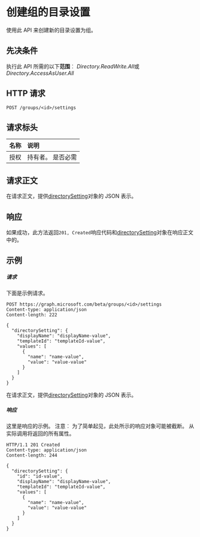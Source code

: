 # <a name="create-a-directory-setting-on-groups"></a>创建组的目录设置

使用此 API 来创建新的目录设置为组。
## <a name="prerequisites"></a>先决条件
执行此 API 所需的以下**范围**︰ *Directory.ReadWrite.All*或*Directory.AccessAsUser.All*
## <a name="http-request"></a>HTTP 请求
<!-- { "blockType": "ignored" } -->
```http
POST /groups/<id>/settings
```
## <a name="request-headers"></a>请求标头
| 名称       | 说明|
|:---------------|:----------|
| 授权  | 持有者<token>。 是否必需|

## <a name="request-body"></a>请求正文
在请求正文，提供[directorySetting](../resources/directorysetting.md)对象的 JSON 表示。


## <a name="response"></a>响应
如果成功，此方法返回`201, Created`响应代码和[directorySetting](../resources/directorysetting.md)对象在响应正文中的。

## <a name="example"></a>示例
##### <a name="request"></a>请求
下面是示例请求。
<!-- {
  "blockType": "request",
  "name": "create_directorysetting_from_group"
}-->
```http
POST https://graph.microsoft.com/beta/groups/<id>/settings
Content-type: application/json
Content-length: 222

{
  "directorySetting": {
    "displayName": "displayName-value",
    "templateId": "templateId-value",
    "values": [
      {
        "name": "name-value",
        "value": "value-value"
      }
    ]
  }
}
```
在请求正文，提供[directorySetting](../resources/directorysetting.md)对象的 JSON 表示。
##### <a name="response"></a>响应
这里是响应的示例。 注意︰ 为了简单起见，此处所示的响应对象可能被截断。 从实际调用将返回的所有属性。
<!-- {
  "blockType": "response",
  "truncated": true,
  "@odata.type": "microsoft.graph.directorySetting"
} -->
```http
HTTP/1.1 201 Created
Content-type: application/json
Content-length: 244

{
  "directorySetting": {
    "id": "id-value",
    "displayName": "displayName-value",
    "templateId": "templateId-value",
    "values": [
      {
        "name": "name-value",
        "value": "value-value"
      }
    ]
  }
}
```

<!-- uuid: 8fcb5dbc-d5aa-4681-8e31-b001d5168d79
2015-10-25 14:57:30 UTC -->
<!-- {
  "type": "#page.annotation",
  "description": "Create directorySetting",
  "keywords": "",
  "section": "documentation",
  "tocPath": ""
}-->